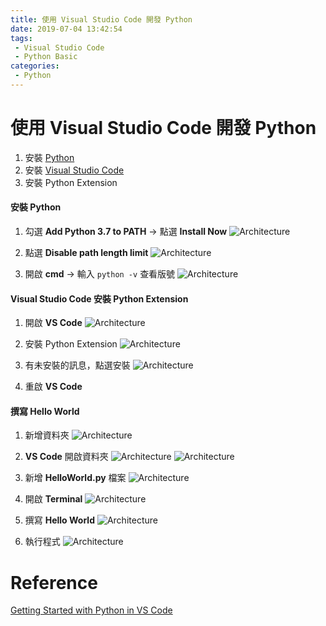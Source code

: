 ```yaml
---
title: 使用 Visual Studio Code 開發 Python
date: 2019-07-04 13:42:54
tags:
 - Visual Studio Code
 - Python Basic
categories: 
 - Python
---
```


# 使用 Visual Studio Code 開發 Python
1. 安裝 [Python](https://www.python.org/downloads/)
2. 安裝 [Visual Studio Code](https://code.visualstudio.com/)
3. 安裝 Python Extension

#### 安裝 Python
1. 勾選 **Add Python 3.7 to PATH** → 點選 **Install Now**
![Architecture](1.png)

2. 點選 **Disable path length limit**
![Architecture](2.png)

3. 開啟 **cmd** → 輸入 `python -v` 查看版號
![Architecture](3.png)

#### Visual Studio Code 安裝 Python Extension
1. 開啟 **VS Code**
![Architecture](4.png)

2. 安裝 Python Extension
![Architecture](5.png)

3. 有未安裝的訊息，點選安裝
![Architecture](5-1.png)

4. 重啟 **VS Code**

#### 撰寫 Hello World
1. 新增資料夾
![Architecture](6.png)

2. **VS Code** 開啟資料夾
![Architecture](7-1.png)
![Architecture](7-2.png)

3. 新增 **HelloWorld.py** 檔案
![Architecture](8.png)

4. 開啟 **Terminal**
![Architecture](9.png)

5. 撰寫 **Hello World**
![Architecture](10.png)

6. 執行程式
![Architecture](11.png)

# Reference
[Getting Started with Python in VS Code](https://code.visualstudio.com/docs/python/python-tutorial)